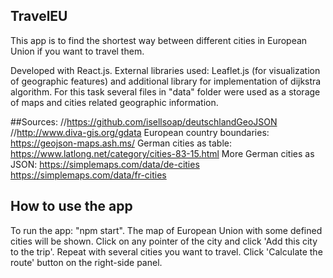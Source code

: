## TravelEU
This app is to find the shortest way between different cities in European Union if you want to travel them.


Developed with React.js.
External libraries used: Leaflet.js (for visualization of geographic features) and additional library for implementation of dijkstra algorithm.
For this task several files in "data" folder were used as a storage of maps and cities related geographic information.

##Sources:
//https://github.com/isellsoap/deutschlandGeoJSON
//http://www.diva-gis.org/gdata
European country boundaries: https://geojson-maps.ash.ms/
German cities as table: https://www.latlong.net/category/cities-83-15.html
More German cities as JSON: https://simplemaps.com/data/de-cities
https://simplemaps.com/data/fr-cities

## How to use the app
To run the app: "npm start".
The map of European Union with some defined cities will be shown. 
Click on any pointer of the city and click 'Add this city to the trip'.
Repeat with several cities you want to travel.
Click 'Calculate the route' button on the right-side panel.
